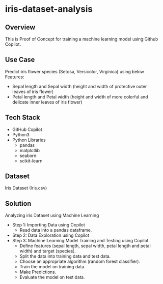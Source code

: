 # iris-dataset-analysis

## Overview 

This is Proof of Concept for training a machine learning model using Github Copilot. 

## Use Case

Predict iris flower species (Setosa, Versicolor, Virginica) using below Features:
 - Sepal length and Sepal width (height and width of protective outer leaves of iris flower)
 - Petal length and Petal width (height and width of more colorful and delicate inner leaves of iris flower)

## Tech Stack

- GitHub Copilot
- Python3
- Python Libraries
  - pandas
  - matplotlib
  - seaborn
  - scikit-learn

## Dataset

Iris Dataset (Iris.csv)

## Solution

Analyzing iris Dataset using Machine Learning
  - Step 1: Importing Data using Copilot
    - Read data into a pandas dataframe.
  - Step 2: Data Exploration using Copilot
  - Step 3: Machine Learning Model Training and Testing using Copilot
    - Define features (sepal length, sepal width, petal length and petal width) and target (species).
    - Split the data into training data and test data.
    - Choose an appropriate algorithm (random forest classifier).
    - Train the model on training data.
    - Make Predictions.
    - Evaluate the model on test data.



